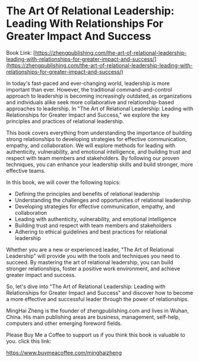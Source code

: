 # The Art Of Relational Leadership: Leading With Relationships For Greater Impact And Success

Book Link: [https://zhengpublishing.com/the-art-of-relational-leadership-leading-with-relationships-for-greater-impact-and-success/](https://zhengpublishing.com/the-art-of-relational-leadership-leading-with-relationships-for-greater-impact-and-success/)

In today's fast-paced and ever-changing world, leadership is more important than ever. However, the traditional command-and-control approach to leadership is becoming increasingly outdated, as organizations and individuals alike seek more collaborative and relationship-based approaches to leadership. In "The Art of Relational Leadership: Leading with Relationships for Greater Impact and Success," we explore the key principles and practices of relational leadership.

This book covers everything from understanding the importance of building strong relationships to developing strategies for effective communication, empathy, and collaboration. We will explore methods for leading with authenticity, vulnerability, and emotional intelligence, and building trust and respect with team members and stakeholders. By following our proven techniques, you can enhance your leadership skills and build stronger, more effective teams.

In this book, we will cover the following topics:

* Defining the principles and benefits of relational leadership
* Understanding the challenges and opportunities of relational leadership
* Developing strategies for effective communication, empathy, and collaboration
* Leading with authenticity, vulnerability, and emotional intelligence
* Building trust and respect with team members and stakeholders
* Adhering to ethical guidelines and best practices for relational leadership

Whether you are a new or experienced leader, "The Art of Relational Leadership" will provide you with the tools and techniques you need to succeed. By mastering the art of relational leadership, you can build stronger relationships, foster a positive work environment, and achieve greater impact and success.

So, let's dive into "The Art of Relational Leadership: Leading with Relationships for Greater Impact and Success" and discover how to become a more effective and successful leader through the power of relationships.

MingHai Zheng is the founder of zhengpublishing.com and lives in Wuhan, China. His main publishing areas are business, management, self-help, computers and other emerging foreword fields.

Please Buy Me a Coffee to support us if you think this book is valuable to you. click this link:

https://www.buymeacoffee.com/minghaizheng
